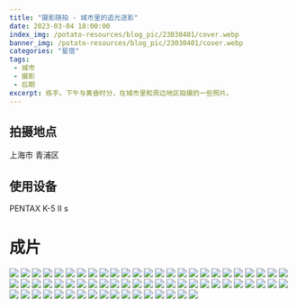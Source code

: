 ```yaml
---
title: "摄影随拍 - 城市里的追光逐影"
date: 2023-03-04 18:00:00
index_img: /potato-resources/blog_pic/23030401/cover.webp
banner_img: /potato-resources/blog_pic/23030401/cover.webp
categories: "星宿"
tags:
 - 城市
 - 摄影
 - 后期
excerpt: 练手。下午与黄昏时分，在城市里和周边地区拍摄的一些照片。
---
```

## 拍摄地点
上海市 青浦区

## 使用设备
PENTAX K-5 II s

# 成片
![](../potato-resources/blog_pic/23030401/1.webp)
![](../potato-resources/blog_pic/23030401/2.webp)
![](../potato-resources/blog_pic/23030401/3.webp)
![](../potato-resources/blog_pic/23030401/4.webp)
![](../potato-resources/blog_pic/23030401/5.webp)
![](../potato-resources/blog_pic/23030401/6.webp)
![](../potato-resources/blog_pic/23030401/7.webp)
![](../potato-resources/blog_pic/23030401/8.webp)
![](../potato-resources/blog_pic/23030401/9.webp)
![](../potato-resources/blog_pic/23030401/10.webp)
![](../potato-resources/blog_pic/23030401/11.webp)
![](../potato-resources/blog_pic/23030401/12.webp)
![](../potato-resources/blog_pic/23030401/13.webp)
![](../potato-resources/blog_pic/23030401/14.webp)
![](../potato-resources/blog_pic/23030401/15.webp)
![](../potato-resources/blog_pic/23030401/16.webp)
![](../potato-resources/blog_pic/23030401/17.webp)
![](../potato-resources/blog_pic/23030401/18.webp)
![](../potato-resources/blog_pic/23030401/19.webp)
![](../potato-resources/blog_pic/23030401/20.webp)
![](../potato-resources/blog_pic/23030401/21.webp)
![](../potato-resources/blog_pic/23030401/22.webp)
![](../potato-resources/blog_pic/23030401/23.webp)
![](../potato-resources/blog_pic/23030401/24.webp)
![](../potato-resources/blog_pic/23030401/25.webp)
![](../potato-resources/blog_pic/23030401/26.webp)
![](../potato-resources/blog_pic/23030401/27.webp)
![](../potato-resources/blog_pic/23030401/28.webp)
![](../potato-resources/blog_pic/23030401/29.webp)
![](../potato-resources/blog_pic/23030401/30.webp)
![](../potato-resources/blog_pic/23030401/31.webp)
![](../potato-resources/blog_pic/23030401/32.webp)
![](../potato-resources/blog_pic/23030401/33.webp)
![](../potato-resources/blog_pic/23030401/34.webp)
![](../potato-resources/blog_pic/23030401/35.webp)
![](../potato-resources/blog_pic/23030401/36.webp)
![](../potato-resources/blog_pic/23030401/37.webp)
![](../potato-resources/blog_pic/23030401/38.webp)
![](../potato-resources/blog_pic/23030401/39.webp)
![](../potato-resources/blog_pic/23030401/40.webp)
![](../potato-resources/blog_pic/23030401/41.webp)
![](../potato-resources/blog_pic/23030401/42.webp)
![](../potato-resources/blog_pic/23030401/43.webp)
![](../potato-resources/blog_pic/23030401/44.webp)
![](../potato-resources/blog_pic/23030401/45.webp)
![](../potato-resources/blog_pic/23030401/46.webp)
![](../potato-resources/blog_pic/23030401/47.webp)
![](../potato-resources/blog_pic/23030401/48.webp)
![](../potato-resources/blog_pic/23030401/49.webp)
![](../potato-resources/blog_pic/23030401/50.webp)
![](../potato-resources/blog_pic/23030401/51.webp)
![](../potato-resources/blog_pic/23030401/52.webp)
![](../potato-resources/blog_pic/23030401/53.webp)
![](../potato-resources/blog_pic/23030401/54.webp)
![](../potato-resources/blog_pic/23030401/55.webp)
![](../potato-resources/blog_pic/23030401/56.webp)
![](../potato-resources/blog_pic/23030401/57.webp)
![](../potato-resources/blog_pic/23030401/58.webp)
![](../potato-resources/blog_pic/23030401/59.webp)
![](../potato-resources/blog_pic/23030401/60.webp)
![](../potato-resources/blog_pic/23030401/61.webp)
![](../potato-resources/blog_pic/23030401/62.webp)
![](../potato-resources/blog_pic/23030401/63.webp)
![](../potato-resources/blog_pic/23030401/64.webp)
![](../potato-resources/blog_pic/23030401/65.webp)
![](../potato-resources/blog_pic/23030401/66.webp)
![](../potato-resources/blog_pic/23030401/67.webp)
